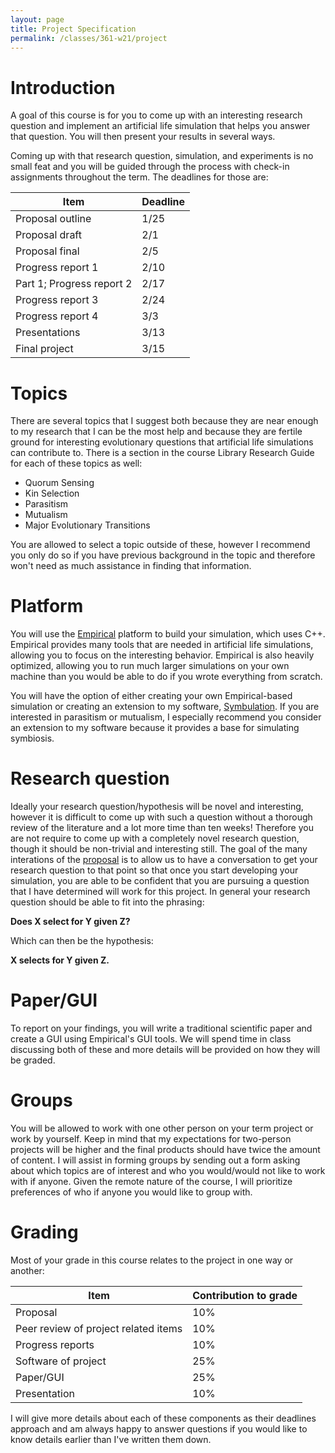 ```yaml
---
layout: page
title: Project Specification
permalink: /classes/361-w21/project
---
```


# Introduction
A goal of this course is for you to come up with an interesting research question and implement an artificial life simulation that helps you answer that question. You will then present your results in several ways. 

Coming up with that research question, simulation, and experiments is no small feat and you will be guided through the process with check-in assignments throughout the term. The deadlines for those are:

| Item | Deadline |
|------|----------|
| Proposal outline | 1/25|
| Proposal draft | 2/1 |
| Proposal final | 2/5 |
| Progress report 1 | 2/10 |
| Part 1; Progress report 2 | 2/17 |
| Progress report 3 | 2/24 |
| Progress report 4 | 3/3 |
| Presentations | 3/13 |
| Final project | 3/15 |

# Topics
There are several topics that I suggest both because they are near enough to my research that I can be the most help and because they are fertile ground for interesting evolutionary questions that artificial life simulations can contribute to. There is a section in the course Library Research Guide for each of these topics as well:

* Quorum Sensing
* Kin Selection
* Parasitism
* Mutualism
* Major Evolutionary Transitions

You are allowed to select a topic outside of these, however I recommend you only do so if you have previous background in the topic and therefore won't need as much assistance in finding that information.

# Platform
You will use the [Empirical](https://empirical.readthedocs.io/en/latest/) platform to build your simulation, which uses C++. Empirical provides many tools that are needed in artificial life simulations, allowing you to focus on the interesting behavior. Empirical is also heavily optimized, allowing you to run much larger simulations on your own machine than you would be able to do if you wrote everything from scratch.

You will have the option of either creating your own Empirical-based simulation or creating an extension to my software, [Symbulation](https://anyaevostinar.github.io/SymbulationEmp/web/symbulation.html). If you are interested in parasitism or mutualism, I especially recommend you consider an extension to my software because it provides a base for simulating symbiosis.

# Research question
Ideally your research question/hypothesis will be novel and interesting, however it is difficult to come up with such a question without a thorough review of the literature and a lot more time than ten weeks! Therefore you are not require to come up with a completely novel research question, though it should be non-trivial and interesting still. The goal of the many interations of the [proposal](/classes/361-w21/proposal) is to allow us to have a conversation to get your research question to that point so that once you start developing your simulation, you are able to be confident that you are pursuing a question that I have determined will work for this project. In general your research question should be able to fit into the phrasing:

**Does X select for Y given Z?**

Which can then be the hypothesis:

**X selects for Y given Z.**

# Paper/GUI
To report on your findings, you will write a traditional scientific paper and create a GUI using Empirical's GUI tools. We will spend time in class discussing both of these and more details will be provided on how they will be graded.

# Groups
You will be allowed to work with one other person on your term project or work by yourself. Keep in mind that my expectations for two-person projects will be higher and the final products should have twice the amount of content. I will assist in forming groups by sending out a form asking about which topics are of interest and who you would/would not like to work with if anyone. Given the remote nature of the course, I will prioritize preferences of who if anyone you would like to group with.

# Grading
Most of your grade in this course relates to the project in one way or another:

| Item | Contribution to grade |
|------|-------|
| Proposal | 10%|
|Peer review of project related items | 10%|
|Progress reports | 10%|
|Software of project | 25%|
|Paper/GUI | 25%|
|Presentation | 10%|

I will give more details about each of these components as their deadlines approach and am always happy to answer questions if you would like to know details earlier than I've written them down.